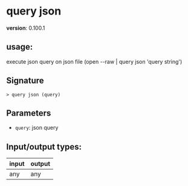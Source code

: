 # query json

**version**: 0.100.1

## **usage**:

execute json query on json file (open --raw <file> | query json 'query string')

## Signature

`> query json (query)`

## Parameters

- `query`: json query

## Input/output types:

| input | output |
| ----- | ------ |
| any   | any    |
